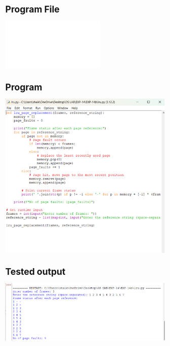 # Program File
![program_file](lru.py)

# Program
![program](lru_program.png)

# Tested output
![Tested_output](lru_output.png)
